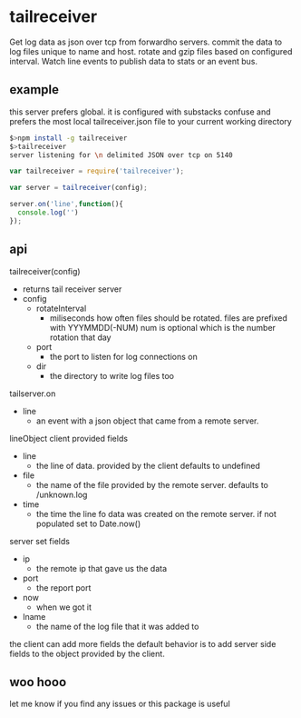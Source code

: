 # tailreceiver

Get log data as json over tcp from forwardho servers. commit the data to log files unique to name and host. rotate and gzip files based on configured interval. Watch line events to publish data to stats or an event bus.

## example
this server prefers global. it is configured with substacks confuse and prefers the most local tailreceiver.json file to your current working directory

```sh
$>npm install -g tailreceiver
$>tailreceiver
server listening for \n delimited JSON over tcp on 5140

```


```js
var tailreceiver = require('tailreceiver');

var server = tailreceiver(config);

server.on('line',function(){
  console.log('')
});

```

## api

tailreceiver(config)
  - returns tail receiver server
  - config
    - rotateInterval 
      - miliseconds how often files should be rotated. files are prefixed with YYYMMDD(-NUM) num is optional which is the number rotation that day
    - port
      - the port to listen for log connections on
    - dir
      - the directory to write log files too

tailserver.on
  - line
    - an event with a json object that came from a remote server.

lineObject
  client provided fields
  - line
    - the line of data. provided by the client defaults to undefined
  - file
    - the name of the file provided by the remote server. defaults to /unknown.log
  - time
    - the time the line fo data was created on the remote server. if not populated set to Date.now()

  server set fields
  - ip
    - the remote ip that gave us the data
  - port
    - the report port
  - now
    - when we got it
  - lname
    - the name of the log file that it was added to

  the client can add more fields the default behavior is to add server side fields to the object provided by the client.

## woo hooo

let me know if you find any issues or this package is useful

